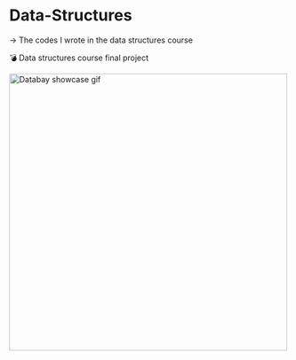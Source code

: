 # Data-Structures

-> The codes I wrote in the data structures course

:bomb: Data structures course final project

<img src="" alt="Databay showcase gif" title="Databay showcase gif" width="500"/>

